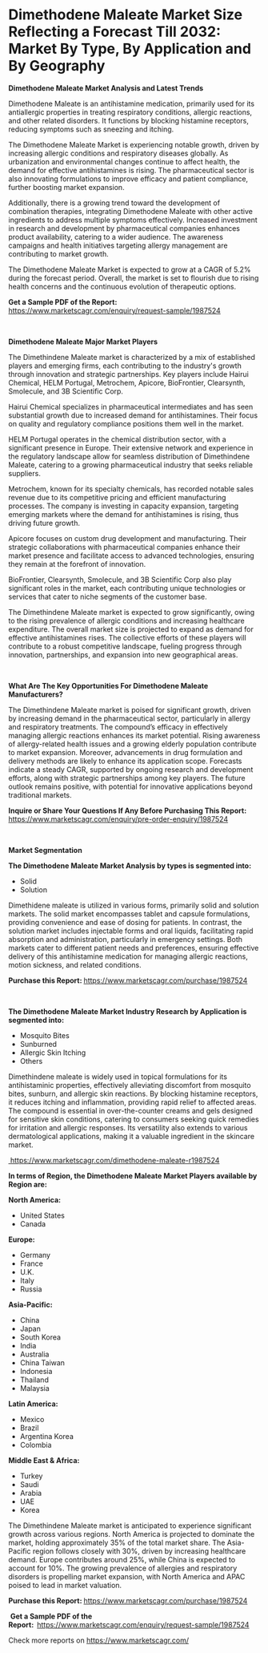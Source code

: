 <p><h1>Dimethodene Maleate Market Size Reflecting a Forecast Till 2032: Market By Type, By Application and By Geography</h1></p><p><strong>Dimethodene Maleate Market Analysis and Latest Trends</strong></p>
<p><p>Dimethodene Maleate is an antihistamine medication, primarily used for its antiallergic properties in treating respiratory conditions, allergic reactions, and other related disorders. It functions by blocking histamine receptors, reducing symptoms such as sneezing and itching.</p><p>The Dimethodene Maleate Market is experiencing notable growth, driven by increasing allergic conditions and respiratory diseases globally. As urbanization and environmental changes continue to affect health, the demand for effective antihistamines is rising. The pharmaceutical sector is also innovating formulations to improve efficacy and patient compliance, further boosting market expansion.</p><p>Additionally, there is a growing trend toward the development of combination therapies, integrating Dimethodene Maleate with other active ingredients to address multiple symptoms effectively. Increased investment in research and development by pharmaceutical companies enhances product availability, catering to a wider audience. The awareness campaigns and health initiatives targeting allergy management are contributing to market growth.</p><p>The Dimethodene Maleate Market is expected to grow at a CAGR of 5.2% during the forecast period. Overall, the market is set to flourish due to rising health concerns and the continuous evolution of therapeutic options.</p></p>
<p><strong>Get a Sample PDF of the Report:&nbsp;</strong> <a href="https://www.marketscagr.com/enquiry/request-sample/1987524?utm_campaign=1126&utm_medium=2&utm_source=Github&utm_content=ia&utm_term=05022025&utm_id=dimethodene-maleate">https://www.marketscagr.com/enquiry/request-sample/1987524</a></p>
<p>&nbsp;</p>
<p><strong>Dimethodene Maleate Major Market Players</strong></p>
<p><p>The Dimethindene Maleate market is characterized by a mix of established players and emerging firms, each contributing to the industry's growth through innovation and strategic partnerships. Key players include Hairui Chemical, HELM Portugal, Metrochem, Apicore, BioFrontier, Clearsynth, Smolecule, and 3B Scientific Corp.</p><p>Hairui Chemical specializes in pharmaceutical intermediates and has seen substantial growth due to increased demand for antihistamines. Their focus on quality and regulatory compliance positions them well in the market.</p><p>HELM Portugal operates in the chemical distribution sector, with a significant presence in Europe. Their extensive network and experience in the regulatory landscape allow for seamless distribution of Dimethindene Maleate, catering to a growing pharmaceutical industry that seeks reliable suppliers.</p><p>Metrochem, known for its specialty chemicals, has recorded notable sales revenue due to its competitive pricing and efficient manufacturing processes. The company is investing in capacity expansion, targeting emerging markets where the demand for antihistamines is rising, thus driving future growth.</p><p>Apicore focuses on custom drug development and manufacturing. Their strategic collaborations with pharmaceutical companies enhance their market presence and facilitate access to advanced technologies, ensuring they remain at the forefront of innovation.</p><p>BioFrontier, Clearsynth, Smolecule, and 3B Scientific Corp also play significant roles in the market, each contributing unique technologies or services that cater to niche segments of the customer base.</p><p>The Dimethindene Maleate market is expected to grow significantly, owing to the rising prevalence of allergic conditions and increasing healthcare expenditure. The overall market size is projected to expand as demand for effective antihistamines rises. The collective efforts of these players will contribute to a robust competitive landscape, fueling progress through innovation, partnerships, and expansion into new geographical areas.</p></p>
<p>&nbsp;</p>
<p><strong>What Are The Key Opportunities For Dimethodene Maleate Manufacturers?</strong></p>
<p><p>The Dimethindene Maleate market is poised for significant growth, driven by increasing demand in the pharmaceutical sector, particularly in allergy and respiratory treatments. The compound’s efficacy in effectively managing allergic reactions enhances its market potential. Rising awareness of allergy-related health issues and a growing elderly population contribute to market expansion. Moreover, advancements in drug formulation and delivery methods are likely to enhance its application scope. Forecasts indicate a steady CAGR, supported by ongoing research and development efforts, along with strategic partnerships among key players. The future outlook remains positive, with potential for innovative applications beyond traditional markets.</p></p>
<p><strong>Inquire or Share Your Questions If Any Before Purchasing This Report:</strong> <a href="https://www.marketscagr.com/enquiry/pre-order-enquiry/1987524?utm_campaign=1126&utm_medium=2&utm_source=Github&utm_content=ia&utm_term=05022025&utm_id=dimethodene-maleate">https://www.marketscagr.com/enquiry/pre-order-enquiry/1987524</a></p>
<p>&nbsp;</p>
<p><strong>Market Segmentation</strong></p>
<p><strong>The Dimethodene Maleate Market Analysis by types is segmented into:</strong></p>
<p><ul><li>Solid</li><li>Solution</li></ul></p>
<p><p>Dimethidene maleate is utilized in various forms, primarily solid and solution markets. The solid market encompasses tablet and capsule formulations, providing convenience and ease of dosing for patients. In contrast, the solution market includes injectable forms and oral liquids, facilitating rapid absorption and administration, particularly in emergency settings. Both markets cater to different patient needs and preferences, ensuring effective delivery of this antihistamine medication for managing allergic reactions, motion sickness, and related conditions.</p></p>
<p><strong>Purchase this Report:&nbsp;</strong><a href="https://www.marketscagr.com/purchase/1987524?utm_campaign=1126&utm_medium=2&utm_source=Github&utm_content=ia&utm_term=05022025&utm_id=dimethodene-maleate">https://www.marketscagr.com/purchase/1987524</a></p>
<p>&nbsp;</p>
<p><strong>The Dimethodene Maleate Market Industry Research by Application is segmented into:</strong></p>
<p><ul><li>Mosquito Bites</li><li>Sunburned</li><li>Allergic Skin Itching</li><li>Others</li></ul></p>
<p><p>Dimethindene maleate is widely used in topical formulations for its antihistaminic properties, effectively alleviating discomfort from mosquito bites, sunburn, and allergic skin reactions. By blocking histamine receptors, it reduces itching and inflammation, providing rapid relief to affected areas. The compound is essential in over-the-counter creams and gels designed for sensitive skin conditions, catering to consumers seeking quick remedies for irritation and allergic responses. Its versatility also extends to various dermatological applications, making it a valuable ingredient in the skincare market.</p></p>
<p><a href="https://www.marketscagr.com/dimethodene-maleate-r1987524?utm_campaign=1126&utm_medium=2&utm_source=Github&utm_content=ia&utm_term=05022025&utm_id=dimethodene-maleate">&nbsp;https://www.marketscagr.com/dimethodene-maleate-r1987524</a></p>
<p><strong>In terms of Region, the Dimethodene Maleate Market Players available by Region are:</strong></p>
<p>
    <p> <strong> North America: </strong>
        <ul>
            <li>United States</li>
            <li>Canada</li>
        </ul>
        </p> 
    <p> <strong> Europe: </strong>
        <ul>
            <li>Germany</li>
            <li>France</li>
            <li>U.K.</li>
            <li>Italy</li>
            <li>Russia</li>
        </ul>
        </p> 
    <p> <strong> Asia-Pacific: </strong>
        <ul>
            <li>China</li>
            <li>Japan</li>
            <li>South Korea</li>
            <li>India</li>
            <li>Australia</li>
            <li>China Taiwan</li>
            <li>Indonesia</li>
            <li>Thailand</li>
            <li>Malaysia</li>
        </ul>
        </p> 
    <p> <strong> Latin America: </strong>
        <ul>
            <li>Mexico</li>
            <li>Brazil</li>
            <li>Argentina Korea</li>
            <li>Colombia</li>
        </ul>
        </p> 
    <p> <strong> Middle East & Africa: </strong>
        <ul>
            <li>Turkey</li>
            <li>Saudi</li>
            <li>Arabia</li>
            <li>UAE</li>
            <li>Korea</li>
        </ul>
    </p>
    </p>
<p><p>The Dimethindene Maleate market is anticipated to experience significant growth across various regions. North America is projected to dominate the market, holding approximately 35% of the total market share. The Asia-Pacific region follows closely with 30%, driven by increasing healthcare demand. Europe contributes around 25%, while China is expected to account for 10%. The growing prevalence of allergies and respiratory disorders is propelling market expansion, with North America and APAC poised to lead in market valuation.</p></p>
<p><strong>Purchase this Report: </strong><a href="https://www.marketscagr.com/purchase/1987524?utm_campaign=1126&utm_medium=2&utm_source=Github&utm_content=ia&utm_term=05022025&utm_id=dimethodene-maleate">https://www.marketscagr.com/purchase/1987524</a></p>
<p>&nbsp;<strong>Get a Sample PDF of the Report:&nbsp;&nbsp;</strong><a href="https://www.marketscagr.com/enquiry/request-sample/1987524?utm_campaign=1126&utm_medium=2&utm_source=Github&utm_content=ia&utm_term=05022025&utm_id=dimethodene-maleate">https://www.marketscagr.com/enquiry/request-sample/1987524</a></p>
<p><strong></strong></p>
<p>Check more reports on <a href="https://www.marketscagr.com/?utm_campaign=1126&utm_medium=2&utm_source=Github&utm_content=ia&utm_term=05022025&utm_id=dimethodene-maleate">https://www.marketscagr.com/</a></p>
